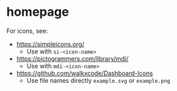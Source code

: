 # homepage

For icons, see:

- https://simpleicons.org/
    - Use with `si-<icon-name>`
- https://pictogrammers.com/library/mdi/
    - Use with `mdi-<icon-name>`
- https://github.com/walkxcode/Dashboard-Icons
    - Use file names directly `example.svg` or `example.png`
